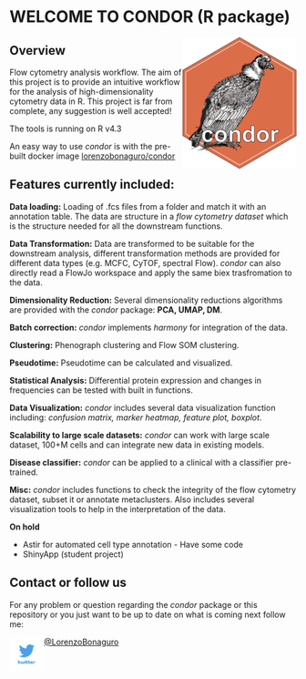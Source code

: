 # WELCOME TO CONDOR (R package)

<img src="./.logo/condor_logo_new.png" alt="drawing" width="200" align="right"/>

## Overview

Flow cytometry analysis workflow. The aim of this project is to provide
an intuitive workflow for the analysis of high-dimensionality cytometry
data in R. This project is far from complete, any suggestion is well
accepted!

The tools is running on R v4.3

An easy way to use *condor* is with the pre-built docker image
[lorenzobonaguro/condor](https://hub.docker.com/r/lorenzobonaguro/condor)

## Features currently included:

**Data loading:** Loading of .fcs files from a folder and match it with
an annotation table. The data are structure in a *flow cytometry
dataset* which is the structure needed for all the downstream functions.

**Data Transformation:** Data are transformed to be suitable for the
downstream analysis, different transformation methods are provided for
different data types (e.g. MCFC, CyTOF, spectral Flow). *condor* can also directly read a FlowJo workspace and apply the same biex trasfromation to the data.

**Dimensionality Reduction:** Several dimensionality reductions
algorithms are provided with the *condor* package: **PCA, UMAP, DM**.

**Batch correction:** *condor* implements *harmony* for integration of
the data.

**Clustering:** Phenograph clustering and Flow SOM clustering.

**Pseudotime:** Pseudotime can be calculated and visualized.

**Statistical Analysis:** Differential protein expression and changes in
frequencies can be tested with built in functions.

**Data Visualization:** *condor* includes several data visualization
function including: *confusion matrix, marker heatmap, feature plot,
boxplot*.

**Scalability to large scale datasets:** *condor* can work with large scale dataset, 100+M cells and can integrate new data in existing models.

**Disease classifier:** *condor* can be applied to a clinical with a classifier pre-trained.

**Misc:** *condor* includes functions to check the integrity of the flow
cytometry dataset, subset it or annotate metaclusters. Also includes several visualization tools to help in the interpretation of the data.

**On hold**
- Astir for automated cell type annotation - Have some code 
- ShinyApp (student project)

## Contact or follow us

For any problem or question regarding the *condor* package or this
repository or you just want to be up to date on what is coming next
follow me:

<img src="./.logo/twitter.png" width="12%" style="float: left;"/>

[@LorenzoBonaguro](<https://twitter.com/LorenzoBonaguro>)